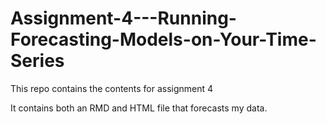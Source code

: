 # Assignment-4---Running-Forecasting-Models-on-Your-Time-Series
This repo contains the contents for assignment 4

It contains both an RMD and HTML file that forecasts my data.
